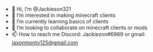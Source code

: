 - 👋 Hi, I’m @Jackieson321
- 👀 I’m interested in making minecraft clients 
- 🌱 I’m currently learning basics of clients 
- 💞️ I’m looking to collaborate on minecraft clients or mods 
- 📫 How to reach me Discord: Jackiezon#6969   or gmail: jaxonmonty125@gmail.com

<!---
Jackieson321/Jackieson321 is a ✨ special ✨ repository because its `README.md` (this file) appears on your GitHub profile.
You can click the Preview link to take a look at your changes.
--->
